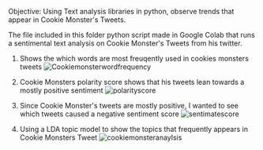Objective: Using Text analysis libraries in python, observe trends that appear in Cookie Monster's Tweets. 

The file included in this folder python script made in Google Colab that runs a sentimental text analysis on Cookie Monster's Tweets from his twitter.  

1) Shows the which words are most freuqently used in cookies monsters tweets 
![Cookiemonsterwordfrequency](https://user-images.githubusercontent.com/56170523/176764144-6aaa962e-3e65-46ef-af6f-eaf67c9e3e15.png)

2) Cookie Monsters polarity score shows that his tweets lean towards a mostly positive sentiment
![polarityscore](https://user-images.githubusercontent.com/56170523/176764173-62ca0ff7-6725-4abb-8c54-d4332a04cf35.png)

3) Since Cookie Monster's tweets are mostly positive, I wanted to see which tweets caused a negative sentiment score 
![sentimatescore](https://user-images.githubusercontent.com/56170523/176764181-55277198-f603-430c-879f-911dcf2d07cc.png)

4) Using a LDA topic model to show the topics that frequently appears in Cookie Monsters Tweet
![cookiemonsteranaylsis](https://user-images.githubusercontent.com/56170523/176764129-79b30b57-7a18-41fa-ae1e-7e7512e3892d.png)

